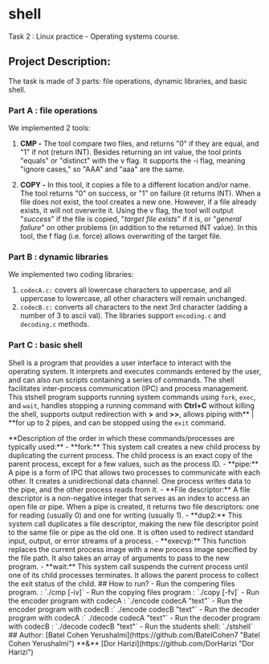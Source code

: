 # shell</div>
Task 2 : Linux practice - Operating systems course.</div>

## Project Description:</div>
The task is made of 3 parts: file operations, dynamic libraries, and basic shell. </div>

### **Part A : file operations** </div>

We implemented 2 tools: </div>

1. **CMP -** The tool compare two files, and returns "0" if they are equal, and "1" if not (return INT). Besides returning an int value, the tool prints "equals" or "distinct" with the v flag. It supports the -i flag, meaning "ignore cases," so "AAA" and "aaa" are the same.</div>
</div>

2. **COPY -** In this tool, it copies a file to a different location and/or name.</div>
The tool returns "0" on success, or "1" on failure (it returns INT).
When a file does not exist, the tool creates a new one. However, if a file already exists, it will not overwrite it.</div>
Using the v flag, the tool will output "*success*" if the file is copied, "*target file exists*" if it is, or "*general failure*" on other problems (in addition to the returned INT value).</div>
In this tool, the f flag (i.e. force) allows overwriting of the target file.</div>

### **Part B : dynamic libraries**</div>
We implemented two coding libraries:</div>
1. `codecA.c:` covers all lowercase characters to uppercase, and all uppercase to lowercase, all other characters will remain unchanged. </div>
2.  `codecB.c:` converts all characters to the next 3rd character (adding a number of 3 to ascii val). </div>
The libraries support `encoding.c` and `decoding.c` methods.</div>

### **Part C : basic shell**</div>
Shell is a program that provides a user interface to interact with the operating system.</div> It interprets and executes commands entered by the user, and can also run scripts containing a series of commands.</div>
The shell facilitates inter-process communication (IPC) and process management.</div>
This stshell program supports running system commands using `fork`, `exec`, and `wait`, handles stopping a running command with **Ctrl+C** without killing the shell, supports output redirection with **>** and **>>**, allows piping with** | **for up to 2 pipes, and can be stopped using the `exit` command.</div>
</div>
**Description of the order in which these commands/processes are typically used:** </div>
- **fork:** This system call creates a new child process by duplicating the current process.</div> The child process is an exact copy of the parent process, except for a few values, such as the process ID. </div>
- **pipe:** A pipe is a form of IPC that allows two processes to communicate with each other. It creates a unidirectional data channel. One process writes data to the pipe, and the other process reads from it. </div>
- **File descriptor:** A file descriptor is a non-negative integer that serves as an index to access an open file or pipe. When a pipe is created, it returns two file descriptors: one for reading (usually 0) and one for writing (usually 1). </div>
- **dup2:** This system call duplicates a file descriptor, making the new file descriptor point to the same file or pipe as the old one. It is often used to redirect standard input, output, or error streams of a process. </div>
- **execvp:** This function replaces the current process image with a new process image specified by the file path. It also takes an array of arguments to pass to the new program. </div>
- **wait:** This system call suspends the current process until one of its child processes terminates. It allows the parent process to collect the exit status of the child. </div>
</div>
## How to run? </div>
- Run the compering files program. : `./cmp<file1> <file2> [-iv]`</div>
- Run the copying files program : `./copy<src> <dest> [-fv]`</div>
- Run the encoder program with codecA : `./encode codecA "text"`</div>
- Run the encoder program with codecB :` ./encode codecB "text"` </div>
- Run the decoder program with codecA :` ./decode codecA "text"`</div>
- Run the decoder program with codecB : `./decode codecB "text"`</div>
- Run the students shell: `./stshell`</div>
</div>
## Author: </div>
[Batel Cohen Yerushalmi](https://github.com/BatelCohen7 "Batel Cohen Yerushalmi") **&** [Dor Harizi](https://github.com/DorHarizi "Dor Harizi")
